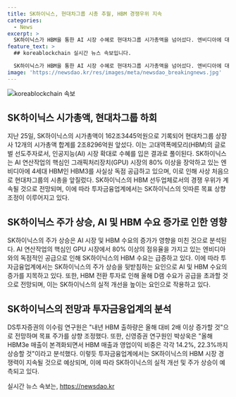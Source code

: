 ```yaml
---
title: SK하이닉스, 현대차그룹 시총 추월, HBM 경쟁우위 지속
categories:
  - News
excerpt: >
  SK하이닉스가 HBM을 통한 AI 시장 수혜로 현대차그룹 시가총액을 넘어섰다. 엔비디아에 대한 독점 공급으로 주가가 상승하며, 투자사들은 목표를 상향 조정하고 있다. HBM 수요증가와 실적개선으로 올해 21조의 영업이익이 예상되고, 내년에도 매출이 증가할 것으로 전망된다. HBM 시장 경쟁력 우위가 강화되며, SK하이닉스는 AI 시장 확대에 따라 긍정적인 전망을 보여주고 있다.
feature_text: >
  ## koreablockchain 실시간 뉴스 속보입니다.

  SK하이닉스가 HBM을 통한 AI 시장 수혜로 현대차그룹 시가총액을 넘어섰다. 엔비디아에 대한 독점 공급으로 주가가 상승하며, 투자사들은 목표를 상향 조정하고 있다. HBM 수요증가와 실적개선으로 올해 21조의 영업이익이 예상되고, 내년에도 매출이 증가할 것으로 전망된다. HBM 시장 경쟁력 우위가 강화되며, SK하이닉스는 AI 시장 확대에 따라 긍정적인 전망을 보여주고 있다.
image: 'https://newsdao.kr/res/images/meta/newsdao_breakingnews.jpg'
---
```


<p><img src="https://newsdao.kr/res/images/meta/newsdao_breakingnews.jpg" alt="koreablockchain 속보" /></p>

<h2 data-ke-size="size26">SK하이닉스 시가총액, 현대차그룹 하회</h2>

<p data-ke-size="size16">지난 25일, SK하이닉스의 시가총액이 162조3445억원으로 기록되어 현대차그룹 상장사 12개의 시가총액 합계를 2조8296억원 앞섰다. 이는 고대역폭메모리(HBM)의 글로벌 선도주자로서, 인공지능(AI) 시장 확대로 수혜를 입은 결과로 풀이된다. SK하이닉스는 AI 연산작업의 핵심인 그래픽처리장치(GPU) 시장의 80% 이상을 장악하고 있는 엔비디아에 4세대 HBM인 HBM3를 사실상 독점 공급하고 있으며, 이로 인해 사상 처음으로 현대차그룹의 시총을 앞질렀다. SK하이닉스의 HBM 선두업체로서의 경쟁 우위가 계속될 것으로 전망되며, 이에 따라 투자금융업계에서는 SK하이닉스의 잇따른 목표 상향조정이 이루어지고 있다.</p>

<h2 data-ke-size="size26">SK하이닉스 주가 상승, AI 및 HBM 수요 증가로 인한 영향</h2>

<p data-ke-size="size16">SK하이닉스의 주가 상승은 AI 시장 및 HBM 수요의 증가가 영향을 미친 것으로 분석된다. AI 연산작업의 핵심인 GPU 시장에서 80% 이상의 점유율을 가지고 있는 엔비디아와의 독점적인 공급으로 인해 SK하이닉스의 HBM 수요는 급증하고 있다. 이에 따라 투자금융업계에서는 SK하이닉스의 주가 상승을 뒷받침하는 요인으로 AI 및 HBM 수요의 증가를 지목하고 있다. 또한, HBM 전환 투자로 인해 올해 D램 수요가 공급을 초과할 것으로 전망되며, 이는 SK하이닉스의 실적 개선을 높이는 요인으로 작용하고 있다.</p>

<h2 data-ke-size="size26">SK하이닉스의 전망과 투자금융업계의 분석</h2>

<p data-ke-size="size16">DS투자증권의 이수림 연구원은 "내년 HBM 출하량은 올해 대비 2배 이상 증가할 것"으로 전망하며 목표 주가를 상향 조정했다. 또한, 신영증권 연구원인 박상욱은 "올해 HBM3e 매출이 본격화되면서 HBM 매출과 영업이익 비중은 각각 14.2%, 22.3%까지 상승할 것"이라고 분석했다. 이렇듯 투자금융업계에서는 SK하이닉스의 HBM 시장 경쟁력이 지속될 것으로 예상되며, 이에 따라 SK하이닉스의 실적 개선 및 주가 상승이 예측되고 있다.</p>
실시간 뉴스 속보는, <a href="https://newsdao.kr" rel="dofollow">https://newsdao.kr</a>



